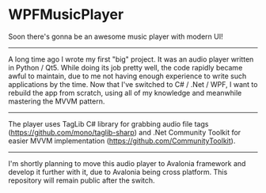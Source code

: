# WPFMusicPlayer
Soon there's gonna be an awesome music player with modern UI!

---

A long time ago I wrote my first "big" project. It was an audio player written in Python / Qt5.
While doing its job pretty well, the code rapidly became awful to maintain, 
due to me not having enough experience to write such applications by the time.
Now that I've switched to C# / .Net / WPF, I want to rebuild the app from scratch, 
using all of my knowledge and meanwhile mastering the MVVM pattern.


---

The player uses TagLib C# library for grabbing audio file tags (https://github.com/mono/taglib-sharp) 
and .Net Community Toolkit for easier MVVM implementation (https://github.com/CommunityToolkit).

---

I'm shortly planning to move this audio player to Avalonia framework and
develop it further with it, due to Avalonia being cross platform. This repository will remain public
after the switch.

